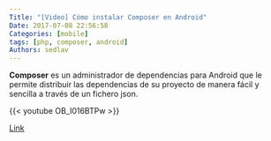 ```yaml
---
Title: "[Video] Cómo instalar Composer en Android"
Date: 2017-07-08 22:56:58
Categories: [mobile]
tags: [php, composer, android]
Authors: sedlav
---
```


**Composer** es un administrador de dependencias para Android que le permite distribuir las dependencias de su proyecto de manera fácil y sencilla a través de un fichero json.

{{< youtube OB_I016BTPw >}}

[Link](https://www.youtube.com/watch?v=OB_I016BTPw)
